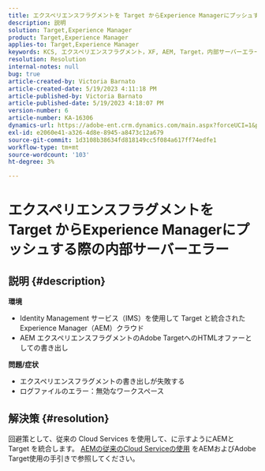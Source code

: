 ```yaml
---
title: エクスペリエンスフラグメントを Target からExperience Managerにプッシュする際の内部サーバーエラー
description: 説明
solution: Target,Experience Manager
product: Target,Experience Manager
applies-to: Target,Experience Manager
keywords: KCS, エクスペリエンスフラグメント，XF, AEM, Target，内部サーバーエラー
resolution: Resolution
internal-notes: null
bug: true
article-created-by: Victoria Barnato
article-created-date: 5/19/2023 4:11:18 PM
article-published-by: Victoria Barnato
article-published-date: 5/19/2023 4:18:07 PM
version-number: 6
article-number: KA-16306
dynamics-url: https://adobe-ent.crm.dynamics.com/main.aspx?forceUCI=1&pagetype=entityrecord&etn=knowledgearticle&id=dc6cf9c4-5ff6-ed11-8848-6045bd0065b6
exl-id: e2060e41-a326-4d8e-8945-a8473c12a679
source-git-commit: 1d3108b38634fd818149cc5f084a617ff74edfe1
workflow-type: tm+mt
source-wordcount: '103'
ht-degree: 3%

---
```


# エクスペリエンスフラグメントを Target からExperience Managerにプッシュする際の内部サーバーエラー

## 説明 {#description}

<b>環境</b>
- Identity Management サービス（IMS）を使用して Target と統合されたExperience Manager（AEM）クラウド
- AEM エクスペリエンスフラグメントのAdobe TargetへのHTMLオファーとしての書き出し

<b>問題/症状</b>
- エクスペリエンスフラグメントの書き出しが失敗する
- ログファイルのエラー：無効なワークスペース



## 解決策 {#resolution}


回避策として、従来の Cloud Services を使用して、に示すようにAEMと Target を統合します。 [AEMの従来のCloud Serviceの使用](https://experienceleague.adobe.com/docs/experience-manager-learn/aem-target-tutorial/aem-target-implementation/using-aem-cloud-services.html) をAEMおよびAdobe Target使用の手引きで参照してください。
